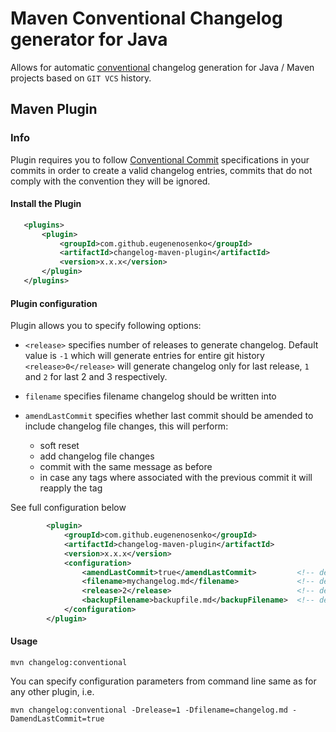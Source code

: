 # Maven Conventional Changelog generator for Java

Allows for automatic [conventional](https://www.conventionalcommits.org/en/v1.0.0/) changelog generation for 
Java / Maven projects based on `GIT VCS` history. 

## Maven Plugin

### Info

Plugin requires you to follow [Conventional Commit](https://www.conventionalcommits.org/en/v1.0.0/) specifications in 
your commits in order to create a valid changelog entries, commits that do not comply with the convention they will be ignored.


#### Install the Plugin
 ```xml
    <plugins>
        <plugin>
            <groupId>com.github.eugenenosenko</groupId>
            <artifactId>changelog-maven-plugin</artifactId>
            <version>x.x.x</version>
        </plugin>
    </plugins>
```

#### Plugin configuration

Plugin allows you to specify following options:
- `<release>` specifies number of releases to generate changelog. Default value is `-1` which will generate entries for entire git history 
`<release>0</release>` will generate changelog only for last release, `1` and `2` for last 2 and 3 respectively.

- `filename` specifies filename changelog should be written into
- `amendLastCommit` specifies whether last commit should be amended to include changelog file changes, this will perform: 
    * soft reset
    * add changelog file changes 
    * commit with the same message as before
    * in case any tags where associated with the previous commit it will reapply the tag

See full configuration below

```xml
        <plugin>
            <groupId>com.github.eugenenosenko</groupId>
            <artifactId>changelog-maven-plugin</artifactId>
            <version>x.x.x</version>
            <configuration>
                <amendLastCommit>true</amendLastCommit>         <!-- default is "false"-->
                <filename>mychangelog.md</filename>             <!-- default is "CHANGELOG.md"-->
                <release>2</release>                            <!-- default is "-1"-->
                <backupFilename>backupfile.md</backupFilename>  <!-- default is "CHANGELOG.md.backup"-->
            </configuration>
        </plugin>
```

#### Usage

```shell script
mvn changelog:conventional
```

You can specify configuration parameters from command line same as for any other plugin, i.e. 

```shell script
mvn changelog:conventional -Drelease=1 -Dfilename=changelog.md -DamendLastCommit=true
```
